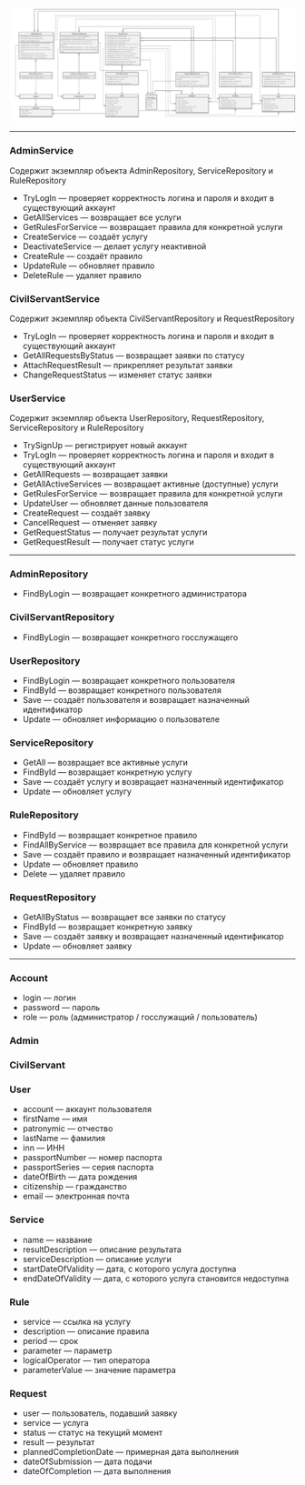 ![](Classes.png)

---
### AdminService
Содержит экземпляр объекта AdminRepository, ServiceRepository и RuleRepository
- TryLogIn — проверяет корректность логина и пароля и входит в существующий аккаунт
- GetAllServices — возвращает все услуги
- GetRulesForService — возвращает правила для конкретной услуги
- CreateService — создаёт услугу
- DeactivateService — делает услугу неактивной
- CreateRule — создаёт правило
- UpdateRule — обновляет правило
- DeleteRule — удаляет правило
### CivilServantService
Содержит экземпляр объекта CivilServantRepository и RequestRepository
- TryLogIn — проверяет корректность логина и пароля и входит в существующий аккаунт
- GetAllRequestsByStatus  — возвращает заявки по статусу
- AttachRequestResult — прикрепляет результат заявки
- ChangeRequestStatus —  изменяет статус заявки
### UserService
Содержит экземпляр объекта UserRepository, RequestRepository, ServiceRepository и RuleRepository
- TrySignUp — регистрирует новый аккаунт
- TryLogIn — проверяет корректность логина и пароля и входит в существующий аккаунт
- GetAllRequests — возвращает заявки
- GetAllActiveServices — возвращает активные (доступные) услуги
- GetRulesForService  — возвращает правила для конкретной услуги
- UpdateUser — обновляет данные пользователя
- CreateRequest — создаёт заявку
- CancelRequest — отменяет заявку
- GetRequestStatus — получает результат услуги
- GetRequestResult — получает статус услуги

---
### AdminRepository
- FindByLogin — возвращает конкретного администратора
### CivilServantRepository
- FindByLogin — возвращает конкретного госслужащего
### UserRepository
- FindByLogin — возвращает конкретного пользователя
- FindById — возвращает конкретного пользователя
- Save — создаёт пользователя и возвращает назначенный идентификатор
- Update — обновляет информацию о пользователе
### ServiceRepository
- GetAll — возвращает все активные услуги
- FindById — возвращает конкретную услугу
- Save — создаёт услугу и возвращает назначенный идентификатор
- Update — обновляет услугу
### RuleRepository
- FindById — возвращает конкретное правило
- FindAllByService — возвращает все правила для конкретной услуги
- Save — создаёт правило и возвращает назначенный идентификатор
- Update — обновляет правило
- Delete — удаляет правило
### RequestRepository
- GetAllByStatus — возвращает все заявки по статусу
- FindById — возвращает конкретную заявку
- Save — создаёт заявку и возвращает назначенный идентификатор
- Update — обновляет заявку

---
### Account
- login — логин
- password — пароль
- role — роль (администратор / госслужащий / пользователь)
### Admin
### CivilServant
### User
- account — аккаунт пользователя
- firstName — имя
- patronymic — отчество
- lastName — фамилия
- inn — ИНН
- passportNumber — номер паспорта
- passportSeries — серия паспорта
- dateOfBirth — дата рождения
- citizenship — гражданство
- email — электронная почта
### Service
- name — название
- resultDescription — описание результата
- serviceDescription — описание услуги
- startDateOfValidity — дата, с которого услуга доступна
- endDateOfValidity  — дата, с которого услуга становится недоступна
### Rule
- service — ссылка на услугу
- description — описание правила
- period — срок
- parameter — параметр
- logicalOperator — тип оператора
- parameterValue — значение параметра
### Request
- user — пользователь, подавший заявку
- service — услуга
- status — статус на текущий момент
- result — результат
- plannedCompletionDate — примерная дата выполнения
- dateOfSubmission — дата подачи
- dateOfCompletion — дата выполнения
